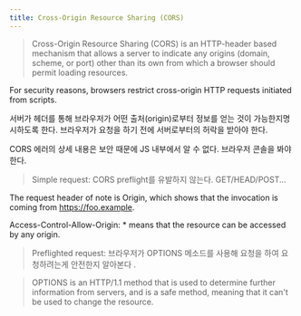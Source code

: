 ```yaml
---
title: Cross-Origin Resource Sharing (CORS)
---
```


> Cross-Origin Resource Sharing (CORS) is an HTTP-header based mechanism that allows a server to indicate any origins (domain, scheme, or port) other than its own from which a browser should permit loading resources.

For security reasons, browsers restrict cross-origin HTTP requests initiated from scripts.

서버가 헤더를 통해 브라우저가 어떤 출처(origin)로부터 정보를 얻는 것이 가능한지명시하도록 한다. 브라우저가 요청을 하기 전에 서버로부터의 허락을 받아야 한다.

CORS 에러의 상세 내용은 보안 때문에 JS 내부에서 알 수 없다. 브라우저 콘솔을 봐야한다.

> Simple request: CORS preflight를 유발하지 않는다. GET/HEAD/POST...

The request header of note is Origin, which shows that the invocation is coming from https://foo.example.

Access-Control-Allow-Origin: \* means that the resource can be accessed by any origin.

> Preflighted request: 브라우저가 OPTIONS 메소드를 사용해 요청을 하여 요청하려는게 안전한지 알아본다 .

> OPTIONS is an HTTP/1.1 method that is used to determine further information from servers, and is a safe method, meaning that it can't be used to change the resource.
